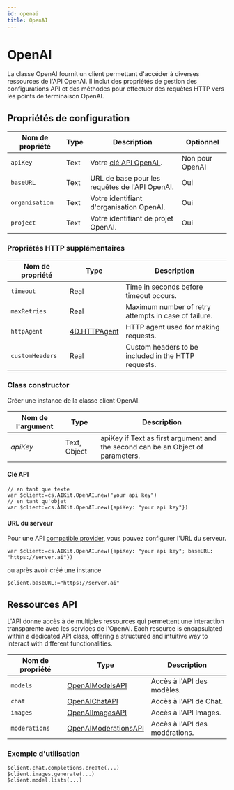 ```yaml
---
id: openai
title: OpenAI
---
```


# OpenAI

La classe OpenAI fournit un client permettant d'accéder à diverses ressources de l'API OpenAI. Il inclut des propriétés de gestion des configurations API et des méthodes pour effectuer des requêtes HTTP vers les points de terminaison OpenAI.

## Propriétés de configuration

| Nom de propriété | Type | Description                                                                    | Optionnel       |
| ---------------- | ---- | ------------------------------------------------------------------------------ | --------------- |
| `apiKey`         | Text | Votre [clé API OpenAI ](https://platform.openai.com/api-keys). | Non pour OpenAI |
| `baseURL`        | Text | URL de base pour les requêtes de l'API OpenAI.                 | Oui             |
| `organisation`   | Text | Votre identifiant d'organisation OpenAI.                       | Oui             |
| `project`        | Text | Votre identifiant de projet OpenAI.                            | Oui             |

### Propriétés HTTP supplémentaires

| Nom de propriété | Type                                                                             | Description                                                          |
| ---------------- | -------------------------------------------------------------------------------- | -------------------------------------------------------------------- |
| `timeout`        | Real                                                                             | Time in seconds before timeout occurs.               |
| `maxRetries`     | Real                                                                             | Maximum number of retry attempts in case of failure. |
| `httpAgent`      | [4D.HTTPAgent](https://developer.4d.com/docs/API/HTTPAgentClass) | HTTP agent used for making requests.                 |
| `customHeaders`  | Real                                                                             | Custom headers to be included in the HTTP requests.  |

### Class constructor

Créer une instance de la classe client OpenAI.

| Nom de l'argument | Type         | Description                                                                                     |
| ----------------- | ------------ | ----------------------------------------------------------------------------------------------- |
| *apiKey*          | Text, Object | apiKey if Text as first argument and the second can be an Object of parameters. |

#### Clé API

```4d
// en tant que texte
var $client:=cs.AIKit.OpenAI.new("your api key")
// en tant qu'objet
var $client:=cs.AIKit.OpenAI.new({apiKey: "your api key"})
```

#### URL du serveur

Pour une API [compatible provider](../compatible-openai.md), vous pouvez configurer l'URL du serveur.

```4d
var $client:=cs.AIKit.OpenAI.new({apiKey: "your api key"; baseURL: "https://server.ai"})
```

ou après avoir créé une instance

```4d
$client.baseURL:="https://server.ai"
```

## Ressources API

L'API donne accès à de multiples ressources qui permettent une interaction transparente avec les services de l'OpenAI. Each resource is encapsulated within a dedicated API class, offering a structured and intuitive way to interact with different functionalities.

| Nom de propriété | Type                                            | Description                                    |
| ---------------- | ----------------------------------------------- | ---------------------------------------------- |
| `models`         | [OpenAIModelsAPI](OpenAIModelsAPI.md)           | Accès à l'API des modèles.     |
| `chat`           | [OpenAIChatAPI](OpenAIChatAPI.md)               | Accès à l'API de Chat.         |
| `images`         | [OpenAIImagesAPI](OpenAIImagesAPI.md)           | Accès à l'API Images.          |
| `moderations`    | [OpenAIModerationsAPI](OpenAIModerationsAPI.md) | Accès à l'API des modérations. |

### Exemple d'utilisation

```4d
$client.chat.completions.create(...)
$client.images.generate(...)
$client.model.lists(...)
```
